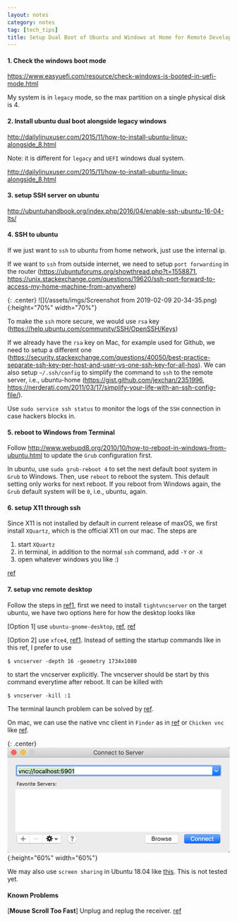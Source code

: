 ```yaml
---
layout: notes
category: notes
tag: [tech_tips]
title: Setup Dual Boot of Ubuntu and Windows at Home for Remote Development
---
```


#### 1. Check the windows boot mode

<https://www.easyuefi.com/resource/check-windows-is-booted-in-uefi-mode.html>

My system is in `legacy` mode, so the max partition on a single physical disk is 4. 

#### 2. Install ubuntu dual boot alongside legacy windows

<http://dailylinuxuser.com/2015/11/how-to-install-ubuntu-linux-alongside_8.html>

Note: it is different for `legacy` and `UEFI` windows dual system.

<http://dailylinuxuser.com/2015/11/how-to-install-ubuntu-linux-alongside_8.html>

#### 3. setup SSH server on ubuntu

<http://ubuntuhandbook.org/index.php/2016/04/enable-ssh-ubuntu-16-04-lts/>

#### 4. SSH to ubuntu

If we just want to `ssh` to ubuntu from home network, just use the internal ip.

If we want to `ssh` from outside internet, we need to setup `port forwarding` in the router (<https://ubuntuforums.org/showthread.php?t=1558871>, <https://unix.stackexchange.com/questions/19620/ssh-port-forward-to-access-my-home-machine-from-anywhere>)

{: .center}
![](/assets/imgs/Screenshot from 2019-02-09 20-34-35.png){:height="70%" width="70%"}

To make the `ssh` more secure, we would use `rsa` key (<https://help.ubuntu.com/community/SSH/OpenSSH/Keys>)

If we already have the `rsa` key on Mac, for example used for Github, we need to setup a different one (<https://security.stackexchange.com/questions/40050/best-practice-separate-ssh-key-per-host-and-user-vs-one-ssh-key-for-all-hos>). We can also setup `~/.ssh/config` to simplify the command to `ssh` to the remote server, i.e., ubuntu-home (<https://gist.github.com/jexchan/2351996>, <https://nerderati.com/2011/03/17/simplify-your-life-with-an-ssh-config-file/>). 

Use `sudo service ssh status` to monitor the logs of the `SSH` connection in case hackers blocks in.

#### 5. reboot to Windows from Terminal

Follow <http://www.webupd8.org/2010/10/how-to-reboot-in-windows-from-ubuntu.html> to update the `Grub` configuration first.

In ubuntu, use `sudo grub-reboot 4` to set the next default boot system in `Grub` to Windows. Then, use `reboot` to reboot the system. This default setting only works for next reboot. If you reboot from Windows again, the `Grub` default system will be `0`, i.e., ubuntu, again.

#### 6. setup X11 through ssh

Since X11 is not installed by default in current release of maxOS, we first install `XQuartz`, which is the official X11 on our mac. The steps are 

1. start `XQuartz`
2. in terminal, in addition to the normal `ssh` command, add `-Y` or `-X`
3. open whatever windows you like :)

[ref](https://uisapp2.iu.edu/confluence-prd/pages/viewpage.action?pageId=280461906)

#### 7. setup vnc remote desktop

Follow the steps in [ref1](https://www.digitalocean.com/community/tutorials/how-to-install-and-configure-vnc-on-ubuntu-14-04), first we need to install `tightvncserver` on the target ubuntu, we have two options here for how the desktop looks like

[Option 1] use `ubuntu-gnome-desktop`, [ref](https://www.digitalocean.com/community/questions/vnc-gray-screen-ubuntu-14-04), [ref](http://onkea.com/ubuntu-vnc-grey-screen/)

[Option 2] use `xfce4`, [ref1](https://www.digitalocean.com/community/tutorials/how-to-install-and-configure-vnc-on-ubuntu-14-04). Instead of setting the startup commands like in this ref, I prefer to use

```shell
$ vncserver -depth 16 -geometry 1734x1080
```

to start the vncserver explicitly. The vncserver should be start by this command everytime after reboot. It can be killed with 

```shell
$ vncserver -kill :1
```

The terminal launch problem can be solved by [ref](https://ubuntuforums.org/showthread.php?t=1894293).

On mac, we can use the native vnc client in `Finder` as in [ref](https://cat.pdx.edu/platforms/mac/remote-access/vnc-to-linux/) or `Chicken vnc` like [ref](https://kb.wisc.edu/cae/page.php?id=6245).

{: .center}
![](/assets/imgs/image-20190815111906178.png){:height="60%" width="60%"}

We may also use `screen sharing` in Ubuntu 18.04 like [this](https://websiteforstudents.com/access-ubuntu-18-04-lts-beta-desktop-via-vnc-from-windows-machines/). This is not tested yet.

#### Known Problems

[**Mouse Scroll Too Fast**] Unplug and replug the receiver. [ref](https://askubuntu.com/questions/916647/how-to-fix-microsoft-mouse-scrolling-speed-on-ubuntu)